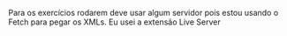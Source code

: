 Para os exercícios rodarem deve usar algum servidor pois estou usando o Fetch para pegar os XMLs. Eu usei a extensão Live Server
